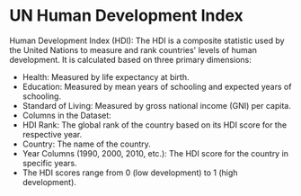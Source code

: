 # UN Human Development Index 
Human Development Index (HDI):
The HDI is a composite statistic used by the United Nations to measure and rank countries' levels of human development. It is calculated based on three primary dimensions:

- Health: Measured by life expectancy at birth.
- Education: Measured by mean years of schooling and expected years of schooling.
- Standard of Living: Measured by gross national income (GNI) per capita.
- Columns in the Dataset:
- HDI Rank: The global rank of the country based on its HDI score for the respective year.
- Country: The name of the country.
- Year Columns (1990, 2000, 2010, etc.): The HDI score for the country in specific years.
- The HDI scores range from 0 (low development) to 1 (high development).
